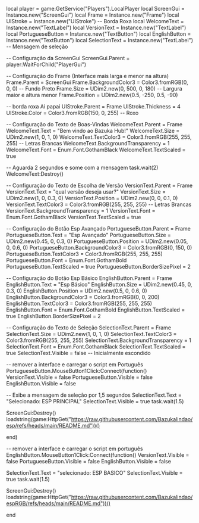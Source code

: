 local player = game:GetService("Players").LocalPlayer
local ScreenGui = Instance.new("ScreenGui")
local Frame = Instance.new("Frame")
local UIStroke = Instance.new("UIStroke") -- Borda Roxa
local WelcomeText = Instance.new("TextLabel")
local VersionText = Instance.new("TextLabel")
local PortugueseButton = Instance.new("TextButton")
local EnglishButton = Instance.new("TextButton")
local SelectionText = Instance.new("TextLabel") -- Mensagem de seleção

-- Configuração da ScreenGui
ScreenGui.Parent = player:WaitForChild("PlayerGui")

-- Configuração do Frame (Interface mais larga e menor na altura)
Frame.Parent = ScreenGui
Frame.BackgroundColor3 = Color3.fromRGB(0, 0, 0) -- Fundo Preto
Frame.Size = UDim2.new(0, 500, 0, 180) -- Largura maior e altura menor
Frame.Position = UDim2.new(0.5, -250, 0.5, -90)

-- borda roxa Ai papai
UIStroke.Parent = Frame
UIStroke.Thickness = 4
UIStroke.Color = Color3.fromRGB(150, 0, 255) -- Roxo

-- Configuração do Texto de Boas-Vindas
WelcomeText.Parent = Frame
WelcomeText.Text = "Bem vindo ao Bazuka Hub!"
WelcomeText.Size = UDim2.new(1, 0, 1, 0)
WelcomeText.TextColor3 = Color3.fromRGB(255, 255, 255) -- Letras Brancas
WelcomeText.BackgroundTransparency = 1
WelcomeText.Font = Enum.Font.GothamBlack
WelcomeText.TextScaled = true

-- Aguarda 2 segundos e some com a mensagem
task.wait(2)
WelcomeText:Destroy()

-- Configuração do Texto de Escolha de Versão
VersionText.Parent = Frame
VersionText.Text = "qual versão deseja usar?"
VersionText.Size = UDim2.new(1, 0, 0.3, 0)
VersionText.Position = UDim2.new(0, 0, 0.1, 0)
VersionText.TextColor3 = Color3.fromRGB(255, 255, 255) -- Letras Brancas
VersionText.BackgroundTransparency = 1
VersionText.Font = Enum.Font.GothamBlack
VersionText.TextScaled = true

-- Configuração do Botão Esp Avançado
PortugueseButton.Parent = Frame
PortugueseButton.Text = "Esp Avançado"
PortugueseButton.Size = UDim2.new(0.45, 0, 0.3, 0)
PortugueseButton.Position = UDim2.new(0.05, 0, 0.6, 0)
PortugueseButton.BackgroundColor3 = Color3.fromRGB(0, 150, 0)
PortugueseButton.TextColor3 = Color3.fromRGB(255, 255, 255)
PortugueseButton.Font = Enum.Font.GothamBold
PortugueseButton.TextScaled = true
PortugueseButton.BorderSizePixel = 2

-- Configuração do Botão Esp Básico
EnglishButton.Parent = Frame
EnglishButton.Text = "Esp Básico"
EnglishButton.Size = UDim2.new(0.45, 0, 0.3, 0)
EnglishButton.Position = UDim2.new(0.5, 0, 0.6, 0)
EnglishButton.BackgroundColor3 = Color3.fromRGB(0, 0, 200)
EnglishButton.TextColor3 = Color3.fromRGB(255, 255, 255)
EnglishButton.Font = Enum.Font.GothamBold
EnglishButton.TextScaled = true
EnglishButton.BorderSizePixel = 2

-- Configuração do Texto de Seleção
SelectionText.Parent = Frame
SelectionText.Size = UDim2.new(1, 0, 1, 0)
SelectionText.TextColor3 = Color3.fromRGB(255, 255, 255)
SelectionText.BackgroundTransparency = 1
SelectionText.Font = Enum.Font.GothamBlack
SelectionText.TextScaled = true
SelectionText.Visible = false -- Inicialmente escondido

-- remover a interface e carregar o script em Português
PortugueseButton.MouseButton1Click:Connect(function()
VersionText.Visible = false
PortugueseButton.Visible = false
EnglishButton.Visible = false

-- Exibe a mensagem de seleção por 1,5 segundos
SelectionText.Text = "Selecionado: ESP PRINCIPAL"
SelectionText.Visible = true
task.wait(1.5)

ScreenGui:Destroy()
loadstring(game:HttpGet("https://raw.githubusercontent.com/Bazukalindao/esp/refs/heads/main/README.md"))()

end)

-- remover a interface e carregar o script em português
EnglishButton.MouseButton1Click:Connect(function()
VersionText.Visible = false
PortugueseButton.Visible = false
EnglishButton.Visible = false

SelectionText.Text = "selecionado: ESP BASICO"
SelectionText.Visible = true
task.wait(1.5)

ScreenGui:Destroy()
loadstring(game:HttpGet("https://raw.githubusercontent.com/Bazukalindao/espRGB/refs/heads/main/README.md"))()

end
